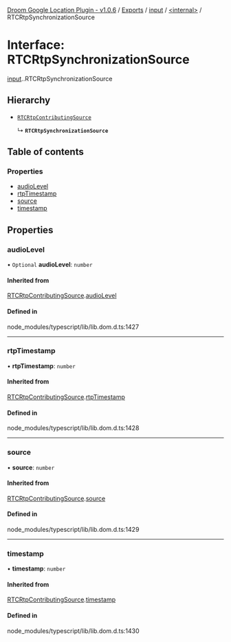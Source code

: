 [Droom Google Location Plugin - v1.0.6](../README.md) / [Exports](../modules.md) / [input](../modules/input.md) / [<internal\>](../modules/input._internal_.md) / RTCRtpSynchronizationSource

# Interface: RTCRtpSynchronizationSource

[input](../modules/input.md).[<internal>](../modules/input._internal_.md).RTCRtpSynchronizationSource

## Hierarchy

- [`RTCRtpContributingSource`](input._internal_.RTCRtpContributingSource.md)

  ↳ **`RTCRtpSynchronizationSource`**

## Table of contents

### Properties

- [audioLevel](input._internal_.RTCRtpSynchronizationSource.md#audiolevel)
- [rtpTimestamp](input._internal_.RTCRtpSynchronizationSource.md#rtptimestamp)
- [source](input._internal_.RTCRtpSynchronizationSource.md#source)
- [timestamp](input._internal_.RTCRtpSynchronizationSource.md#timestamp)

## Properties

### audioLevel

• `Optional` **audioLevel**: `number`

#### Inherited from

[RTCRtpContributingSource](input._internal_.RTCRtpContributingSource.md).[audioLevel](input._internal_.RTCRtpContributingSource.md#audiolevel)

#### Defined in

node_modules/typescript/lib/lib.dom.d.ts:1427

___

### rtpTimestamp

• **rtpTimestamp**: `number`

#### Inherited from

[RTCRtpContributingSource](input._internal_.RTCRtpContributingSource.md).[rtpTimestamp](input._internal_.RTCRtpContributingSource.md#rtptimestamp)

#### Defined in

node_modules/typescript/lib/lib.dom.d.ts:1428

___

### source

• **source**: `number`

#### Inherited from

[RTCRtpContributingSource](input._internal_.RTCRtpContributingSource.md).[source](input._internal_.RTCRtpContributingSource.md#source)

#### Defined in

node_modules/typescript/lib/lib.dom.d.ts:1429

___

### timestamp

• **timestamp**: `number`

#### Inherited from

[RTCRtpContributingSource](input._internal_.RTCRtpContributingSource.md).[timestamp](input._internal_.RTCRtpContributingSource.md#timestamp)

#### Defined in

node_modules/typescript/lib/lib.dom.d.ts:1430
